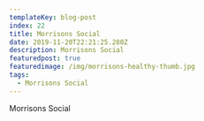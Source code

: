 ```yaml
---
templateKey: blog-post
index: 22
title: Morrisons Social
date: 2019-11-20T22:21:25.280Z
description: Morrisons Social
featuredpost: true
featuredimage: /img/morrisons-healthy-thumb.jpg
tags:
  - Morrisons Social
---
```

Morrisons Social
